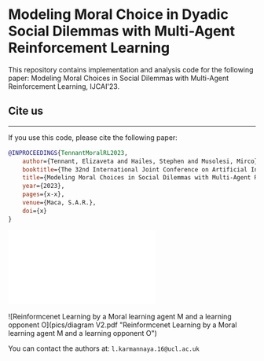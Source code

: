 # Modeling Moral Choice in Dyadic Social Dilemmas with Multi-Agent Reinforcement Learning

This repository contains implementation and analysis code for the following paper: 
Modeling Moral Choices in Social Dilemmas with Multi-Agent Reinforcement Learning, IJCAI'23. 

## Cite us
***

If you use this code, please cite the following paper:

```bibtex
@INPROCEEDINGS{TennantMoralRL2023,
    author={Tennant, Elizaveta and Hailes, Stephen and Musolesi, Mirco},
    booktitle={The 32nd International Joint Conference on Artificial Intelligence (IJCAI'23)}, 
    title={Modeling Moral Choices in Social Dilemmas with Multi-Agent Reinforcement Learning}, 
    year={2023},
    pages={x-x},
    venue={Maca, S.A.R.},
    doi={x}
}
```

![Reinformcenet Learning by a Moral learning agent M and a learning opponent O](pics/diagram_V2.pdf "Reinformcenet Learning by a Moral learning agent M and a learning opponent O")

![Reinformcenet Learning by a Moral learning agent M and a learning opponent O](pics/diagram V2.pdf "Reinformcenet Learning by a Moral learning agent M and a learning opponent O")

You can contact the authors at: `l.karmannaya.16@ucl.ac.uk`

